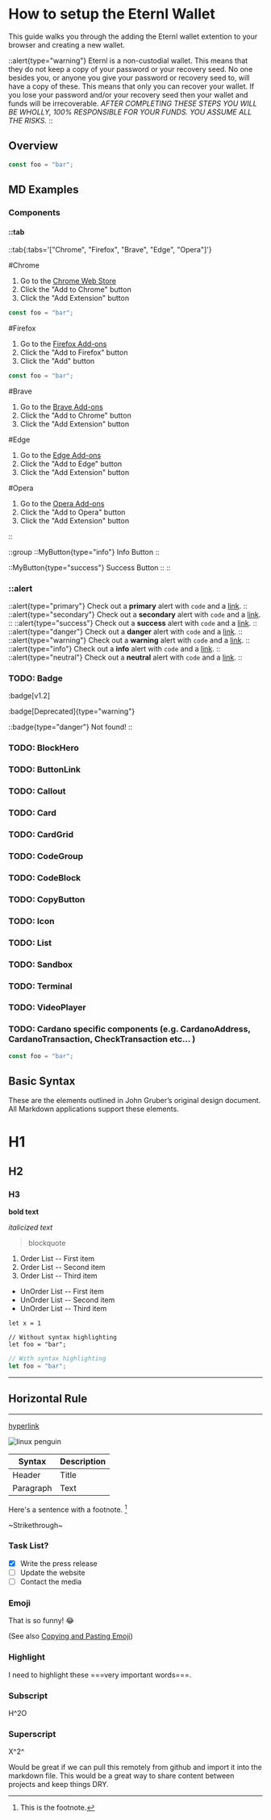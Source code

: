 # How to setup the Eternl Wallet

This guide walks you through the adding the Eternl wallet extention to your browser and creating a new wallet.

::alert{type="warning"}
Eternl is a non-custodial wallet. This means that they do not keep a copy of your password or your recovery seed. No one besides you, or anyone you give your password or recovery seed to, will have a copy of these. This means that only you can recover your wallet. If you lose your password and/or your recovery seed then your wallet and funds will be irrecoverable. _AFTER COMPLETING THESE STEPS YOU WILL BE WHOLLY, 100% RESPONSIBLE FOR YOUR FUNDS. YOU ASSUME ALL THE RISKS._
::

<!-- more -->

## Overview

```js
const foo = "bar";
```

## MD Examples

### Components

#### ::tab

::tab{:tabs='["Chrome", "Firefox", "Brave", "Edge", "Opera"]'}

#Chrome

1. Go to the [Chrome Web Store](https://chrome.google.com/webstore/detail/eternl-wallet/ndjgjgjgjgjgjgjgjgjgjgjgjgjgjgjg)
2. Click the "Add to Chrome" button
3. Click the "Add Extension" button

```js
const foo = "bar";
```

#Firefox

1. Go to the [Firefox Add-ons](https://addons.mozilla.org/en-US/firefox/addon/eternl-wallet/)
2. Click the "Add to Firefox" button
3. Click the "Add" button

```js
const foo = "bar";
```

#Brave

1. Go to the [Brave Add-ons](https://chrome.google.com/webstore/detail/eternl-wallet/ndjgjgjgjgjgjgjgjgjgjgjgjgjgjgjg)
2. Click the "Add to Chrome" button
3. Click the "Add Extension" button

#Edge

1. Go to the [Edge Add-ons](https://microsoftedge.microsoft.com/addons/detail/eternl-wallet/ndjgjgjgjgjgjgjgjgjgjgjgjgjgjgjg)
2. Click the "Add to Edge" button
3. Click the "Add Extension" button

#Opera

1. Go to the [Opera Add-ons](https://addons.opera.com/en/extensions/details/eternl-wallet/)
2. Click the "Add to Opera" button
3. Click the "Add Extension" button

::

::group
::MyButton{type="info"}
Info Button
::

::MyButton{type="success"}
Success Button
::
::

### ::alert

::alert{type="primary"}
Check out a **primary** alert with `code` and a [link](/).
::
::alert{type="secondary"}
Check out a **secondary** alert with `code` and a [link](/).
::
::alert{type="success"}
Check out a **success** alert with `code` and a [link](/).
::
::alert{type="danger"}
Check out a **danger** alert with `code` and a [link](/).
::
::alert{type="warning"}
Check out a **warning** alert with `code` and a [link](/).
::
::alert{type="info"}
Check out a **info** alert with `code` and a [link](/).
::
::alert{type="neutral"}
Check out a **neutral** alert with `code` and a [link](/).
::

### TODO: Badge

:badge[v1.2]

:badge[Deprecated]{type="warning"}

::badge{type="danger"}
Not found!
::

### TODO: BlockHero

### TODO: ButtonLink

### TODO: Callout

### TODO: Card

### TODO: CardGrid

### TODO: CodeGroup

### TODO: CodeBlock

### TODO: CopyButton

### TODO: Icon

### TODO: List

### TODO: Sandbox

### TODO: Terminal

### TODO: VideoPlayer

### TODO: Cardano specific components (e.g. CardanoAddress, CardanoTransaction, CheckTransaction etc... )

```js
const foo = "bar";
```

## Basic Syntax

These are the elements outlined in John Gruber’s original design document. All Markdown applications support these elements.

# H1

## H2

### H3

**bold text**

_italicized text_

> blockquote

1. Order List -- First item
2. Order List -- Second item
3. Order List -- Third item

-   UnOrder List -- First item
-   UnOrder List -- Second item
-   UnOrder List -- Third item

`let x = 1`

```
// Without syntax highlighting
let foo = "bar";
```

```js
// With syntax highlighting
let foo = "bar";
```

---

## Horizontal Rule

---

[hyperlink](https://www.markdownguide.org)

![linux penguin](https://www.markdownguide.org/assets/images/tux.png)

| Syntax    | Description |
| --------- | ----------- |
| Header    | Title       |
| Paragraph | Text        |

Here's a sentence with a footnote. [^1]

[^1]: This is the footnote.

~Strikethrough~

### Task List?

-   [x] Write the press release
-   [ ] Update the website
-   [ ] Contact the media

### Emoji

That is so funny! :joy:

(See also [Copying and Pasting Emoji](https://www.markdownguide.org/extended-syntax/#copying-and-pasting-emoji))

### Highlight

I need to highlight these ===very important words===.

### Subscript

H^2O

### Superscript

X^2^

Would be great if we can pull this remotely from github and import it into the markdown file. This would be a great way to share content between projects and keep things DRY.
